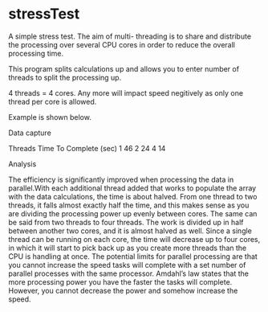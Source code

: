 # stressTest
A simple stress test. The aim of multi- threading is to share and distribute the processing over several CPU cores in 
order to reduce the overall processing time.

This program splits calculations up and allows you to enter number of threads to split the processing up. 

4 threads = 4 cores. Any more will impact speed negitively as only one thread per core is allowed.

Example is shown below.

Data capture 

Threads      Time To Complete (sec)
1              46
2              24
4              14


Analysis 

The efficiency is significantly improved when processing the data in parallel.With each additional thread added 
that works to populate the array with the data calculations, the time is about halved. 
From one thread to two threads, it falls almost exactly half the time, and this makes sense as you are dividing the processing
power up evenly between cores. The same can be said from two threads to four threads. The work is divided up in half 
between another two cores, and it is almost halved as well. Since a single thread can be running on each core, the time 
will decrease up to four cores, in which it will start to pick back up as you create more threads than the CPU is handling 
at once. The potential limits for parallel processing are that you cannot increase the speed tasks will complete with a set
number of parallel processes with the same processor. Amdahl’s law states that the more processing power you have the faster 
the tasks will complete. However, you cannot decrease the power and somehow increase the speed. 
